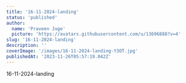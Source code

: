 ```yaml
---
title: '16-11-2024-landing'
status: 'published'
author:
  name: 'Praveen Juge'
  picture: 'https://avatars.githubusercontent.com/u/13696888?v=4'
slug: '16-11-2024-landing'
description: ''
coverImage: '/images/16-11-2024-landing-Y3OT.jpg'
publishedAt: '2023-11-26T05:57:19.042Z'
---
```


16-11-2024-landing